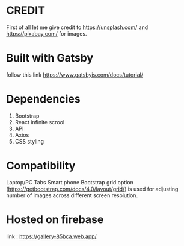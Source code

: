 # CREDIT
First of all let me give credit to https://unsplash.com/ and https://pixabay.com/ for images.

# Built with Gatsby
follow this link https://www.gatsbyjs.com/docs/tutorial/

# Dependencies
1) Bootstrap
2) React infinite scrool
3) API
4) Axios
5) CSS styling

# Compatibility
Laptop/PC
Tabs
Smart phone
Bootstrap grid option (https://getbootstrap.com/docs/4.0/layout/grid/) is used for adjusting number of images across different screen resolution.

# Hosted on firebase
link : https://gallery-85bca.web.app/

